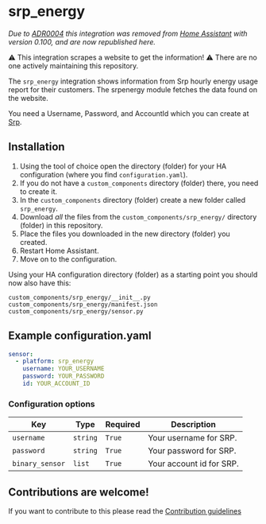 # srp_energy

_Due to [ADR0004](https://github.com/home-assistant/architecture/blob/master/adr/0004-webscraping.md) this integration was removed from [Home Assistant](https://github.com/home-assistant/home-assistant/tree/0.99.0) with version 0.100, and are now republished here._

⚠️ This integration scrapes a website to get the information!
⚠️ There are no one actively maintaining this repository.

The `srp_energy` integration shows information from Srp hourly energy usage report for their customers. The srpenergy module fetches the data found on the website.

You need a Username, Password, and AccountId which you can create at [Srp](https://www.srpnet.com).

## Installation

1. Using the tool of choice open the directory (folder) for your HA configuration (where you find `configuration.yaml`).
2. If you do not have a `custom_components` directory (folder) there, you need to create it.
3. In the `custom_components` directory (folder) create a new folder called `srp_energy`.
4. Download _all_ the files from the `custom_components/srp_energy/` directory (folder) in this repository.
5. Place the files you downloaded in the new directory (folder) you created.
6. Restart Home Assistant.
7. Move on to the configuration.

Using your HA configuration directory (folder) as a starting point you should now also have this:

```text
custom_components/srp_energy/__init__.py
custom_components/srp_energy/manifest.json
custom_components/srp_energy/sensor.py
```

## Example configuration.yaml

```yaml
sensor:
  - platform: srp_energy
    username: YOUR_USERNAME
    password: YOUR_PASSWORD
    id: YOUR_ACCOUNT_ID
```

### Configuration options

Key | Type | Required | Description
-- | -- | -- | --
`username` | `string` | `True` | Your username for SRP.
`password` | `string` | `True` | Your password for SRP.
`binary_sensor` | `list` | `True` | Your account id for SRP.

## Contributions are welcome!

If you want to contribute to this please read the [Contribution guidelines](CONTRIBUTING.md)
